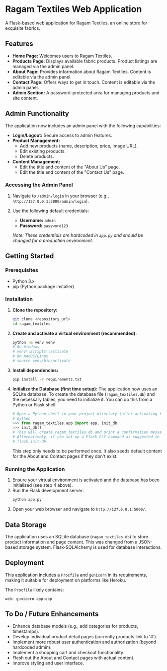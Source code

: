 # Ragam Textiles Web Application

A Flask-based web application for Ragam Textiles, an online store for exquisite fabrics.

## Features

*   **Home Page:** Welcomes users to Ragam Textiles.
*   **Products Page:** Displays available fabric products. Product listings are managed via the admin panel.
*   **About Page:** Provides information about Ragam Textiles. Content is editable via the admin panel.
*   **Contact Page:** Offers ways to get in touch. Content is editable via the admin panel.
*   **Admin Section:** A password-protected area for managing products and site content.

## Admin Functionality

The application now includes an admin panel with the following capabilities:

*   **Login/Logout:** Secure access to admin features.
*   **Product Management:**
    *   Add new products (name, description, price, image URL).
    *   Edit existing products.
    *   Delete products.
*   **Content Management:**
    *   Edit the title and content of the "About Us" page.
    *   Edit the title and content of the "Contact Us" page.

### Accessing the Admin Panel

1.  Navigate to `/admin/login` in your browser (e.g., `http://127.0.0.1:5000/admin/login`).
2.  Use the following default credentials:
    *   **Username:** `admin`
    *   **Password:** `password123`

    *Note: These credentials are hardcoded in `app.py` and should be changed for a production environment.*

## Getting Started

### Prerequisites

*   Python 3.x
*   pip (Python package installer)

### Installation

1.  **Clone the repository:**
    ```bash
    git clone <repository_url>
    cd ragam_textiles
    ```
2.  **Create and activate a virtual environment (recommended):**
    ```bash
    python -m venv venv
    # On Windows
    # venv\\Scripts\\activate
    # On macOS/Linux
    # source venv/bin/activate
    ```
3.  **Install dependencies:**
    ```bash
    pip install -r requirements.txt
    ```
4.  **Initialize the Database (first time setup):**
    The application now uses an SQLite database. To create the database file (`ragam_textiles.db`) and the necessary tables, you need to initialize it. You can do this from a Python or Flask shell:
    ```python
    # Open a Python shell in your project directory (after activating the venv)
    # python
    >>> from ragam_textiles.app import app, init_db
    >>> init_db()
    # This will create ragam_textiles.db and print a confirmation message.
    # Alternatively, if you set up a Flask CLI command as suggested in app.py comments:
    # flask init-db
    ```
    This step only needs to be performed once. It also seeds default content for the About and Contact pages if they don't exist.

### Running the Application

1.  Ensure your virtual environment is activated and the database has been initialized (see step 4 above).
2.  Run the Flask development server:
    ```bash
    python app.py
    ```
3.  Open your web browser and navigate to `http://127.0.0.1:5000/`.

## Data Storage

The application uses an SQLite database (`ragam_textiles.db`) to store product information and page content. This was changed from a JSON-based storage system. Flask-SQLAlchemy is used for database interactions.

## Deployment

This application includes a `Procfile` and `gunicorn` in its requirements, making it suitable for deployment on platforms like Heroku.

The `Procfile` likely contains:
```
web: gunicorn app:app
```

## To Do / Future Enhancements

*   Enhance database models (e.g., add categories for products, timestamps).
*   Develop individual product detail pages (currently products link to '#').
*   Implement more robust user authentication and authorization (beyond hardcoded admin).
*   Implement a shopping cart and checkout functionality.
*   Flesh out the About and Contact pages with actual content.
*   Improve styling and user interface.
```
